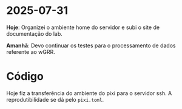 # 2025-07-31
**Hoje**: Organizei o ambiente home do servidor e subi o site de documentação do lab.

**Amanhã**: Devo continuar os testes para o processamento de dados referente ao wGRR.

# Código
Hoje fiz a transferência do ambiente do pixi para o servidor ssh. A reprodutibilidade se dá pelo `pixi.toml`.
